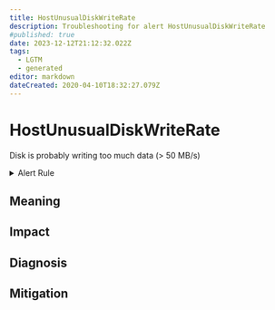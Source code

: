 ```yaml
---
title: HostUnusualDiskWriteRate
description: Troubleshooting for alert HostUnusualDiskWriteRate
#published: true
date: 2023-12-12T21:12:32.022Z
tags: 
  - LGTM
  - generated
editor: markdown
dateCreated: 2020-04-10T18:32:27.079Z
---
```


# HostUnusualDiskWriteRate

Disk is probably writing too much data (> 50 MB/s)

<details>
  <summary>Alert Rule</summary>

{{% rule "host-and-hardware/node-exporter.yml" "HostUnusualDiskWriteRate" %}}

{{% comment %}}

```yaml
alert: HostUnusualDiskWriteRate
expr: (sum by (instance) (rate(node_disk_written_bytes_total[2m])) / 1024 / 1024 > 50) * on(instance) group_left (nodename) node_uname_info{nodename=~".+"}
for: 2m
labels:
    severity: warning
annotations:
    summary: Host unusual disk write rate (instance {{ $labels.instance }})
    description: |-
        Disk is probably writing too much data (> 50 MB/s)
          VALUE = {{ $value }}
          LABELS = {{ $labels }}
    runbook: https://github.com/srerun/prometheus-alerts/blob/main/content/runbooks/node-exporter/HostUnusualDiskWriteRate.md

```

{{% /comment %}}

</details>


## Meaning
[//]: # "Short paragraph that explains what the alert means"


## Impact
[//]: # "What could / will happen if the alert is not addressed"



## Diagnosis
[//]: # "Steps to take to identify the cause of the problem"



## Mitigation
[//]: # "The steps necessary to resolve the alert"

